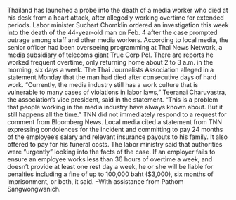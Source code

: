 Thailand has launched a probe into the death of a media worker who died at his desk from a heart attack, after allegedly working overtime for extended periods.
Labor minister Suchart Chomklin ordered an investigation this week into the death of the 44-year-old man on Feb. 4 after the case prompted outrage among staff and other media workers.
According to local media, the senior officer had been overseeing programming at Thai News Network, a media subsidiary of telecoms giant True Corp Pcl. There are reports he worked frequent overtime, only returning home about 2 to 3 a.m. in the morning, six days a week.
The Thai Journalists Association alleged in a statement Monday that the man had died after consecutive days of hard work.
“Currently, the media industry still has a work culture that is vulnerable to many cases of violations in labor laws,” Teeranai Charuvastra, the association’s vice president, said in the statement. “This is a problem that people working in the media industry have always known about. But it still happens all the time.”
TNN did not immediately respond to a request for comment from Bloomberg News. Local media cited a statement from TNN expressing condolences for the incident and committing to pay 24 months of the employee’s salary and relevant insurance payouts to his family. It also offered to pay for his funeral costs.
The labor ministry said that authorities were “urgently” looking into the facts of the case. If an employer fails to ensure an employee works less than 36 hours of overtime a week, and doesn’t provide at least one rest day a week, he or she will be liable for penalties including a fine of up to 100,000 baht ($3,000), six months of imprisonment, or both, it said.
–With assistance from Pathom Sangwongwanich.